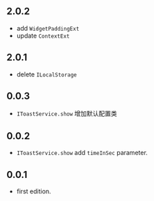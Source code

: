 ## 2.0.2

* add `WidgetPaddingExt`
* update `ContextExt`

## 2.0.1

* delete `ILocalStorage`

## 0.0.3

* `IToastService.show` 增加默认配置类

## 0.0.2

* `IToastService.show` add `timeInSec` parameter.

## 0.0.1

* first edition.
